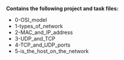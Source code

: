 __Contains the following project and task files:__  
* 0-OSI_model  
* 1-types_of_network  
* 2-MAC_and_IP_address  
* 3-UDP_and_TCP  
* 4-TCP_and_UDP_ports  
* 5-is_the_host_on_the_network
